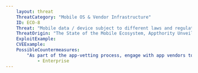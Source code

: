 ```yaml
---
    layout: threat
    ThreatCategory: "Mobile OS & Vendor Infrastructure"
    ID: ECO-8
    Threat: "Mobile data / device subject to different laws and regulations (e.g.,  lawful intercept, IP, data privacy) from foreign nations"
    ThreatOrigin: "The State of the Mobile Ecosystem, Appthority Unveils New Security Research at Black Hat [^199]"
    ExploitExample:
    CVEExample:
    PossibleCountermeasures:
        "As part of the app-vetting process, engage with app vendors to determine if data processed by the app may potentially be stored, temporarily or persisently, on systems located in areas that present unacceptible legal or privacy risks to enterprise data.":
            - Enterprise
---
```

